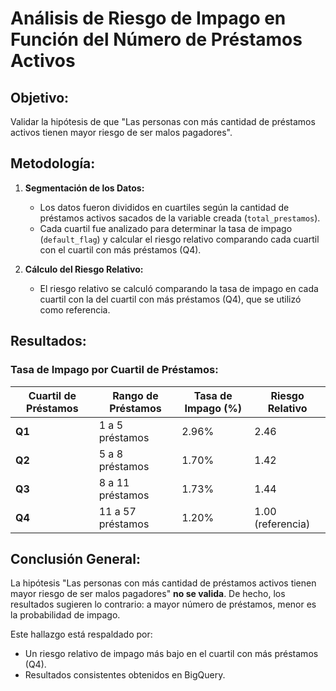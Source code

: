 # Análisis de Riesgo de Impago en Función del Número de Préstamos Activos

## Objetivo:
Validar la hipótesis de que "Las personas con más cantidad de préstamos activos tienen mayor riesgo de ser malos pagadores".

## Metodología:
1. **Segmentación de los Datos:**
   - Los datos fueron divididos en cuartiles según la cantidad de préstamos activos sacados de la variable creada (`total_prestamos`).
   - Cada cuartil fue analizado para determinar la tasa de impago (`default_flag`) y calcular el riesgo relativo comparando cada cuartil con el cuartil con más préstamos (Q4).

2. **Cálculo del Riesgo Relativo:**
   - El riesgo relativo se calculó comparando la tasa de impago en cada cuartil con la del cuartil con más préstamos (Q4), que se utilizó como referencia.


## Resultados:

### Tasa de Impago por Cuartil de Préstamos:

| Cuartil de Préstamos | Rango de Préstamos | Tasa de Impago (%) | Riesgo Relativo |
|----------------------|--------------------|--------------------|-----------------|
| **Q1**               | 1 a 5 préstamos    | 2.96%              | 2.46            |
| **Q2**               | 5 a 8 préstamos    | 1.70%              | 1.42            |
| **Q3**               | 8 a 11 préstamos   | 1.73%              | 1.44            |
| **Q4**               | 11 a 57 préstamos  | 1.20%              | 1.00 (referencia) |



## Conclusión General:
La hipótesis "Las personas con más cantidad de préstamos activos tienen mayor riesgo de ser malos pagadores" **no se valida**. De hecho, los resultados sugieren lo contrario: a mayor número de préstamos, menor es la probabilidad de impago. 

Este hallazgo está respaldado por:
- Un riesgo relativo de impago más bajo en el cuartil con más préstamos (Q4).
- Resultados consistentes obtenidos en BigQuery.

